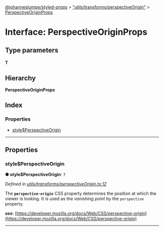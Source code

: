 [@johanneslumpe/styled-props](../README.md) > ["utils/transforms/perspectiveOrigin"](../modules/_utils_transforms_perspectiveorigin_.md) > [PerspectiveOriginProps](../interfaces/_utils_transforms_perspectiveorigin_.perspectiveoriginprops.md)

# Interface: PerspectiveOriginProps

## Type parameters
#### T 
## Hierarchy

**PerspectiveOriginProps**

## Index

### Properties

* [style$PerspectiveOrigin](_utils_transforms_perspectiveorigin_.perspectiveoriginprops.md#style_perspectiveorigin)

---

## Properties

<a id="style_perspectiveorigin"></a>

###  style$PerspectiveOrigin

**● style$PerspectiveOrigin**: *`T`*

*Defined in [utils/transforms/perspectiveOrigin.ts:12](https://github.com/johanneslumpe/styled-props/blob/8e709f1/src/utils/transforms/perspectiveOrigin.ts#L12)*

The **`perspective-origin`** CSS property determines the position at which the viewer is looking. It is used as the _vanishing point_ by the `perspective` property.

*__see__*: [https://developer.mozilla.org/docs/Web/CSS/perspective-origin](https://developer.mozilla.org/docs/Web/CSS/perspective-origin)

___

